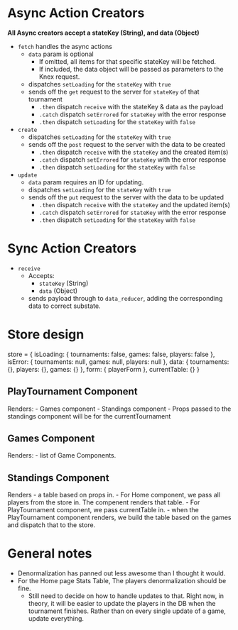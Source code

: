 
# Async Action Creators

  **All Async creators accept a stateKey (String), and data (Object)**

- `fetch` handles the async actions
  - `data` param is optional
    - If omitted, all items for that specific stateKey will be fetched.
    - If included, the data object will be passed as parameters to the Knex request.
  - dispatches `setLoading` for the `stateKey` with `true`
  - sends off the `get` request to the server for `stateKey` of that tournament
    - `.then` dispatch `receive` with the stateKey & data as the payload
    - `.catch` dispatch `setErrored` for `stateKey` with the error response
    - `.then` dispatch `setLoading` for the `stateKey` with `false`
- `create`
  - dispatches `setLoading` for the `stateKey` with `true`
  - sends off the `post` request to the server with the data to be created
    - `.then` dispatch `receive` with the `stateKey` and the created item(s)
    - `.catch` dispatch `setErrored` for `stateKey` with the error response
    - `.then` dispatch `setLoading` for the `stateKey` with `false`
- `update`
  - `data` param requires an ID for updating.
  - dispatches `setLoading` for the `stateKey` with `true`
  - sends off the `put` request to the server with the data to be updated
    - `.then` dispatch `receive` with the `stateKey` and the updated item(s)
    - `.catch` dispatch `setErrored` for `stateKey` with the error response
    - `.then` dispatch `setLoading` for the `stateKey` with `false`

# Sync Action Creators

  - `receive`
    - Accepts:
      - `stateKey` (String)
      - `data` (Object)
    - sends payload through to `data_reducer`, adding the corresponding data to correct substate.


# Store design

store = {
  isLoading: {
    tournaments: false,
    games: false,
    players: false
  },
  isError: {
    tournaments: null,
    games: null,
    players: null
  },
  data: {
    tournaments: {},
    players: {},
    games: {}
  },
  form: {
    playerForm
  },
  currentTable: {}
}

## PlayTournament Component

  Renders:
    - Games component
    - Standings component
      - Props passed to the standings component will be for the currentTournament

## Games Component

  Renders:
    - list of Game Components.

## Standings Component

  Renders
    - a table based on props in.
      - For Home component, we pass all players from the store in. The compenent renders that table.
      - For PlayTournament component, we pass currentTable in.
        - when the PlayTournament component renders, we build the table based on the games and dispatch that to the store.


# General notes

  - Denormalization has panned out less awesome than I thought it would.
  - For the Home page Stats Table, The players denormalization should be fine.
    - Still need to decide on how to handle updates to that. Right now, in theory, it will be easier to update the players in the DB when the tournament finishes. Rather than on every single update of a game, update everything.
